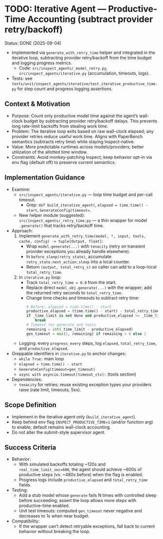 # TODO: Iterative Agent — Productive-Time Accounting (subtract provider retry/backoff)

Status: DONE (2025-09-04)
- Implemented via `generate_with_retry_time` helper and integrated in the iterative loop, subtracting provider retry/backoff from the time budget and logging progress metrics.
  - Code: `src/inspect_agents/_model_retry.py`, `src/inspect_agents/iterative.py` (accumulation, timeouts, logs).
- Tests: see `tests/unit/inspect_agents/iterative/test_iterative_productive_time.py` for step count and progress logging assertions.

## Context & Motivation
- Purpose: Count only productive model time against the agent’s wall-clock budget by subtracting provider retry/backoff delays. This prevents long rate-limit backoffs from stealing work time.
- Problem: The iterative loop exits based on raw wall-clock elapsed; any provider retries reduce useful work time. Aligns with PaperBench semantics (subtracts retry time) while staying Inspect-native.
- Value: More predictable runtimes across models/providers; better utilization of the allotted time window.
- Constraints: Avoid monkey-patching Inspect; keep behavior opt-in via env flag (default off) to preserve current semantics.

## Implementation Guidance
- Examine:
  - `src/inspect_agents/iterative.py` — loop time budget and per-call timeout.
    - Grep: `def build_iterative_agent(`, `elapsed = time.time() - start`, `GenerateConfig(timeout=`.
  - New helper module (suggested): `src/inspect_agents/_retry_time.py` — a thin wrapper for model `.generate()` that tracks retry/backoff time.
- Approach:
  1) Implement `generate_with_retry_time(model, *, input, tools, cache, config) -> tuple[Output, float]`:
     - Wrap `model.generate(...)` with `tenacity` (retry on transient provider exceptions you already handle elsewhere).
     - In `before_sleep(retry_state)`, accumulate `retry_state.next_action.sleep` into a local counter.
     - Return `(output, total_retry_s)` so caller can add to a loop-local `total_retry_time`.
  2) In `iterative.py` loop:
     - Track `total_retry_time = 0.0` from the start.
     - Replace direct `model_obj.generate(...)` with the wrapper; add the returned retry seconds to `total_retry_time`.
     - Change time checks and timeouts to subtract retry time:
       ```python
       # Before: elapsed = time.time() - start
       productive_elapsed = (time.time() - start) - total_retry_time
       if _time_limit is not None and productive_elapsed >= _time_limit:
           break
       # Timeout for generate and tools
       remaining = int(_time_limit - productive_elapsed)
       gen_timeout = max(1, remaining) if remaining > 0 else 1
       ```
  - Logging: every `progress_every` steps, log `elapsed`, `total_retry_time`, and `productive_elapsed`.
- Greppable identifiers in `iterative.py` to anchor changes:
  - `while True:` main loop
  - `elapsed = time.time() - start`
  - `GenerateConfig(timeout=gen_timeout)`
  - `async with asyncio.timeout(timeout_ctx):` (tools section)
- Dependencies:
  - `tenacity` for retries; reuse existing exception types your providers raise (rate limit, timeouts, 5xx).

## Scope Definition
- Implement in the iterative agent only (`build_iterative_agent`).
- Keep behind env flag `INSPECT_PRODUCTIVE_TIME=1` (and/or function arg) to enable; default remains wall-clock accounting.
- Do not alter the submit-style supervisor agent.

## Success Criteria
- Behavior:
  - With simulated backoffs totaling ~120s and `real_time_limit_sec=600`, the agent should achieve ~600s of productive steps (vs. ~480s before) when the flag is enabled.
  - Progress logs include `productive_elapsed` and `total_retry_time` fields.
- Testing:
  - Add a stub model whose `generate` fails N times with controlled sleep before succeeding; assert the loop allows more steps with productive-time enabled.
  - Unit test timeouts: computed `gen_timeout` never negative and decreases to 1s when near budget.
- Compatibility:
  - If the wrapper can’t detect retryable exceptions, fall back to current behavior without breaking the loop.
